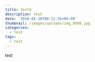 ```yaml
---
title: test4
description: test
date: '2018-04-10T00:11:36+09:00'
thumbnail: /images/uploads/img_9990.jpg
categories:
  - test
tags:
  - test
---
```

test
